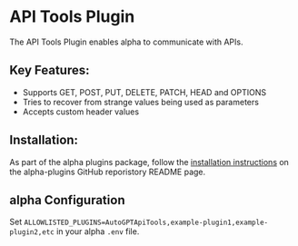 # API Tools Plugin

The API Tools Plugin enables alpha to communicate with APIs.

## Key Features:
- Supports GET, POST, PUT, DELETE, PATCH, HEAD and OPTIONS
- Tries to recover from strange values being used as parameters
- Accepts custom header values

## Installation:
As part of the alpha plugins package, follow the [installation instructions](https://github.com/coozila/alpha-plugins) on the alpha-plugins GitHub reporistory README page.

## alpha Configuration
Set `ALLOWLISTED_PLUGINS=AutoGPTApiTools,example-plugin1,example-plugin2,etc` in your alpha `.env` file.
